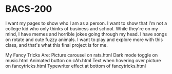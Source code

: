 # BACS-200
I want my pages to show who I am as a person. I want to show that I'm not a college kid who only thinks of business and school. While they're on my mind, I have memes and horrible jokes going through my head. I have songs on rotate and cute fuzzy animals. I want to play and explore more with this class, and that's what this final project is for me.


My Fancy Tricks Are:
Picture carousel on rats.html
Dark mode toggle on music.html
Animated button on cAh.html
Text when hovering over picture on fancytricks.html
Typewriter effect at bottom of fancytricks.html
